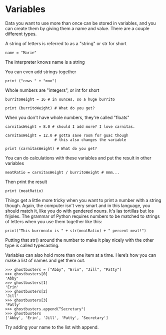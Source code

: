 # Variables

Data you want to use more than once can be stored in variables, and you can create them by giving them a name and value. There are a couple different types.

A string of letters is referred to as a "string" or str for short

```
name = "Marie"

```

The interpreter knows name is a string

You can even add strings together

```
print ("cows " + "moo")

```

 Whole numbers are "integers", or int for short

```
burritoWeight = 16 # in ounces, so a huge burrito

print (burritoWeight) # What do you get?

```

When you don't have whole numbers, they're called "floats"

```
carnitasWeight = 8.0 # should I add more? I love carnitas.

carnitasWeight = 12.0 # gotta save room for guac though
                      # this also changes the variable

print (carnitasWeight) # What do you get?

```

You can do calculations with these variables and put the result in other variables

```
meatRatio = carnitasWeight / burritoWeight # mmm...

```

Then print the result
```
print (meatRatio)
```
Things get a little more tricky when you want to print a number with a string though. Again, the computer isn't very smart and in this language, you should match it, like you do with gendered nouns. It's las tortillas but los frijoles. The grammar of Python requires numbers to be matched to strings of letters when you use them together like this:
```
print("This burrmeato is " + str(meatRatio) + " percent meat!")
```
Putting that str() around the number to make it play nicely with the other type is called typecasting.

Variables can also hold more than one item at a time. Here’s how you can make a list of names and get them out.
```
>>> ghostbusters = ["Abby", "Erin", "Jill", "Patty"]
>>> ghostbusters[0]
'Abby'
>>> ghostbusters[1]
'Erin'
>>> ghostbusters[2]
'Jill'
>>> ghostbusters[3]
'Patty'
>>> ghostbusters.append(“Secretary")
>>> ghostbusters
['Abby', 'Erin', 'Jill', 'Patty', ’Secretary']

```

Try adding your name to the list with append.


